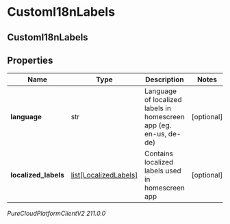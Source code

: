# CustomI18nLabels

## CustomI18nLabels

## Properties

|Name | Type | Description | Notes|
|------------ | ------------- | ------------- | -------------|
| **language** | str | Language of localized labels in homescreen app (eg. en-us, de-de) | [optional] |
| **localized_labels** | [list[LocalizedLabels]](LocalizedLabels) | Contains localized labels used in homescreen app | [optional] |



_PureCloudPlatformClientV2 211.0.0_
